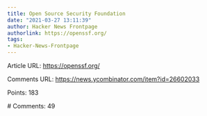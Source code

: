 ```yaml
---
title: Open Source Security Foundation
date: "2021-03-27 13:11:39"
author: Hacker News Frontpage
authorlink: https://openssf.org/
tags:
- Hacker-News-Frontpage
---
```


<p>Article URL: <a href="https://openssf.org/">https://openssf.org/</a></p>
<p>Comments URL: <a href="https://news.ycombinator.com/item?id=26602033">https://news.ycombinator.com/item?id=26602033</a></p>
<p>Points: 183</p>
<p># Comments: 49</p>
